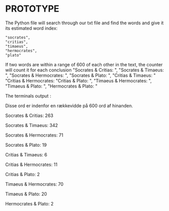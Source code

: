 # PROTOTYPE
The Python file will search through our txt file and find the words and give it its estimated word index:

    "socrates",
    "critias",
    "timaeus",
    "hermocrates",
    "plato"
    
If two words are within a range of 600 of each other in the text, the counter will count it for each conclusion
    "Socrates & Critias: ",
    "Socrates & Timaeus: ",
    "Socrates & Hermocrates: ",
    "Socrates & Plato: ",
    "Critias & Timaeus: "
    "Critias & Hermocrates:
    "Critias & Plato: ",
    "Timaeus & Hermocrates: ",
    "Timaeus & Plato: ",
    "Hermocrates & Plato: "
    
    
The terminals output : 

  Disse ord er indenfor en rækkevidde på 600 ord af hinanden.
  
  Socrates & Critias: 263
  
  Socrates & Timaeus: 342
  
  Socrates & Hermocrates: 71
  
  Socrates & Plato: 19
  
  Critias & Timaeus: 6
  
  Critias & Hermocrates: 11
  
  Critias & Plato: 2
  
  Timaeus & Hermocrates: 70
  
  Timaeus & Plato: 20
  
  Hermocrates & Plato: 2
